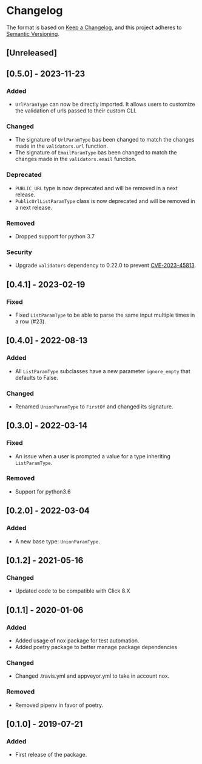# Changelog

The format is based on [Keep a Changelog](https://keepachangelog.com/en/1.1.0/),
and this project adheres to [Semantic Versioning](https://semver.org/spec/v2.0.0.html).

## [Unreleased]

## [0.5.0] - 2023-11-23

### Added

- `UrlParamType` can now be directly imported. It allows users to customize the validation of urls 
  passed to their custom CLI.

### Changed

- The signature of `UrlParamType` bas been changed to match the changes made in the `validators.url` function.
- The signature of `EmailParamType` bas been changed to match the changes made in the `validators.email` function.

### Deprecated

- `PUBLIC_URL` type is now deprecated and will be removed in a next release.
- `PublicUrlListParamType` class is now deprecated and will be removed in a next release.

### Removed

- Dropped support for python 3.7

### Security

- Upgrade `validators` dependency to 0.22.0 to prevent [CVE-2023-45813](https://nvd.nist.gov/vuln/detail/CVE-2023-45813).

## [0.4.1] - 2023-02-19

### Fixed

- Fixed `ListParamType` to be able to parse the same input multiple times in a row (#23).

## [0.4.0] - 2022-08-13

### Added

- All `ListParamType` subclasses have a new parameter `ignore_empty` that defaults to False.

### Changed

- Renamed `UnionParamType` to `FirstOf` and changed its signature.

## [0.3.0] - 2022-03-14

### Fixed

- An issue when a user is prompted a value for a type inheriting `ListParamType`.

### Removed

- Support for python3.6

## [0.2.0] - 2022-03-04

### Added

- A new base type: `UnionParamType`.

## [0.1.2] - 2021-05-16

### Changed

- Updated code to be compatible with Click 8.X

## [0.1.1] - 2020-01-06

### Added
- Added usage of nox package for test automation.
- Added poetry package to better manage package dependencies

### Changed
- Changed .travis.yml and appveyor.yml to take in account nox.

### Removed
- Removed pipenv in favor of poetry.

## [0.1.0] - 2019-07-21

### Added
- First release of the package.
